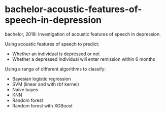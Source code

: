 # bachelor-acoustic-features-of-speech-in-depression
bachelor, 2018: Investigation of acoustic features of speech in depression. 

Using acoustic features of speech to predict:

- Whether an individual is depressed or not
- Whether a depressed individual will enter remission within 6 months

Using a range of different algorithms to classify:

- Bayesian logistic regression
- SVM (linear and with rbf kernel)
- Naïve bayes
- KNN
- Random forest
- Random forest with XGBoost
